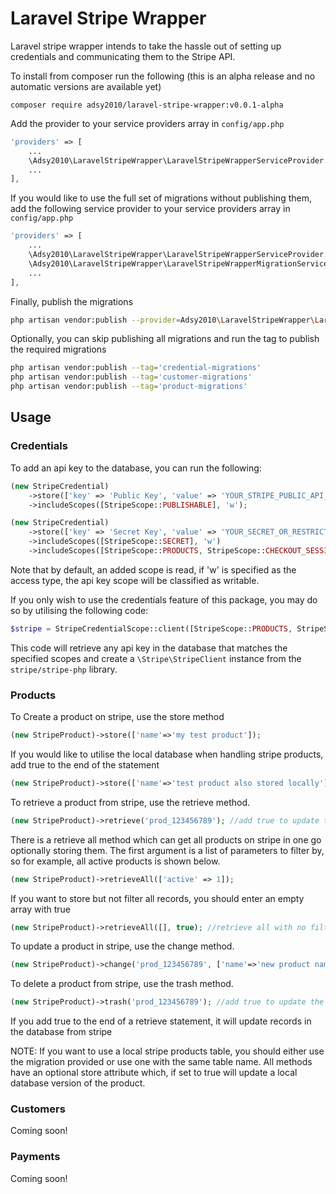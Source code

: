 # Laravel Stripe Wrapper

Laravel stripe wrapper intends to take the hassle out of setting up credentials and communicating them to the Stripe
API.

To install from composer run the following (this is an alpha release and no automatic versions are available yet)

    composer require adsy2010/laravel-stripe-wrapper:v0.0.1-alpha

Add the provider to your service providers array in `config/app.php`

```php
'providers' => [
    ...
    \Adsy2010\LaravelStripeWrapper\LaravelStripeWrapperServiceProvider::class,
    ...
],
```

If you would like to use the full set of migrations without publishing them, add the following service provider to your
service providers array in `config/app.php`

```php
'providers' => [
    ...
    \Adsy2010\LaravelStripeWrapper\LaravelStripeWrapperServiceProvider::class,
    \Adsy2010\LaravelStripeWrapper\LaravelStripeWrapperMigrationServiceProvider::class,
    ...
],
```

Finally, publish the migrations

```bash
php artisan vendor:publish --provider=Adsy2010\LaravelStripeWrapper\LaravelStripeWrapperServiceProvider
```

Optionally, you can skip publishing all migrations and run the tag to publish the required migrations

```bash
php artisan vendor:publish --tag='credential-migrations'
php artisan vendor:publish --tag='customer-migrations'
php artisan vendor:publish --tag='product-migrations'
```

## Usage

### Credentials

To add an api key to the database, you can run the following:

```php
(new StripeCredential)
    ->store(['key' => 'Public Key', 'value' => 'YOUR_STRIPE_PUBLIC_API_KEY_HERE'])
    ->includeScopes([StripeScope::PUBLISHABLE], 'w');

(new StripeCredential)
    ->store(['key' => 'Secret Key', 'value' => 'YOUR_SECRET_OR_RESTRICTED API_KEY'])
    ->includeScopes([StripeScope::SECRET], 'w')
    ->includeScopes([StripeScope::PRODUCTS, StripeScope::CHECKOUT_SESSIONS]);
```

Note that by default, an added scope is read, if 'w' is specified as the access type, the api key scope will be
classified as writable.

If you only wish to use the credentials feature of this package, you may do so by utilising the following code:

```php
$stripe = StripeCredentialScope::client([StripeScope::PRODUCTS, StripeScope::SECRET], 'w');
```

This code will retrieve any api key in the database that matches the specified scopes and create
a `\Stripe\StripeClient` instance from the `stripe/stripe-php` library.

### Products

To Create a product on stripe, use the store method

```php
(new StripeProduct)->store(['name'=>'my test product']);
```

If you would like to utilise the local database when handling stripe products, add true to the end of the statement

```php
(new StripeProduct)->store(['name'=>'test product also stored locally'], true);
```

To retrieve a product from stripe, use the retrieve method.

```php
(new StripeProduct)->retrieve('prod_123456789'); //add true to update the local database
```

There is a retrieve all method which can get all products on stripe in one go optionally storing them.
The first argument is a list of parameters to filter by, so for example, all active products is shown below.

```php
(new StripeProduct)->retrieveAll(['active' => 1]);
```

If you want to store but not filter all records, you should enter an empty array with true
```php
(new StripeProduct)->retrieveAll([], true); //retrieve all with no filtering
```

To update a product in stripe, use the change method.

```php
(new StripeProduct)->change('prod_123456789', ['name'=>'new product name', ...]); //add true to update the local database
```

To delete a product from stripe, use the trash method.

```php
(new StripeProduct)->trash('prod_123456789'); //add true to update the local database
```

If you add true to the end of a retrieve statement, it will update records in the database from stripe

NOTE: If you want to use a local stripe products table, you should either use the migration provided or use one with the
same table name. All methods have an optional store attribute which, if set to true will update a local database version
of the product.

### Customers

Coming soon!

### Payments

Coming soon!
